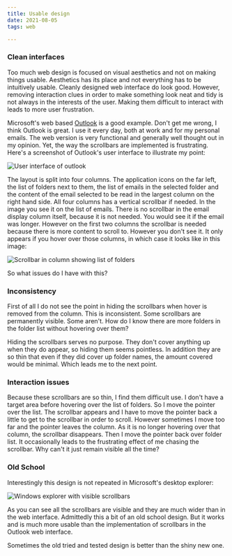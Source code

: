 ```yaml
---
title: Usable design
date: 2021-08-05
tags: web

---
```

### Clean interfaces

Too much web design is focused on visual aesthetics and not on making things usable. Aesthetics has its place and not everything has to be intuitively usable. Cleanly designed web interface do look good. However, removing interaction clues in order to make something look neat and tidy is not always in the interests of the user.  Making them difficult to interact with leads to more user frustration.

Microsoft's web based [Outlook](https://outlook.com) is a good example. Don't get me wrong, I think Outlook is great. I use it every day, both at work and for my personal emails. The web version is very functional and generally well thought out in my opinion. Yet, the way the scrollbars are implemented is frustrating. Here's a screenshot of Outlook's user interface to illustrate my point:

![User interface of outlook](/assets/images/use-outlook-1.PNG)

The layout is split into four columns. The application icons on the far left, the list of folders next to them, the list of emails in the selected folder and the content of the email selected to be read in the largest column on the right hand side. All four columns has a vertical scrollbar if needed. In the image you see it on the list of emails. There is no scrollbar in the email display column itself, because it is not needed. You would see it if the email was longer. However on the first two columns the scrollbar is needed because there is more content to scroll to. However you don't see it. It only appears if you hover over those columns, in which case it looks like in this image:

![Scrollbar in column showing list of folders](/assets/images/use-outlook-2.PNG)

So what issues do I have with this?

### Inconsistency

First of all I do not see the point in hiding the scrollbars when hover is removed from the column. This is inconsistent. Some scrollbars are permanently visible. Some aren't. How do I know there are more folders in the folder list without hovering over them?

Hiding the scrollbars serves no purpose. They don't cover anything up when they do appear, so hiding them seems pointless. In addition they are so thin that even if they did cover up folder names, the amount covered would be minimal. Which leads me to the next point.

### Interaction issues

Because these scrollbars are so thin, I find them difficult use. I don't have a target area before hovering over the list of folders. So I move the pointer over the list. The scrollbar appears and I have to move the pointer back a little to get to the scrollbar in order to scroll. However sometimes I move too far and the pointer leaves the column. As it is no longer hovering over that column, the scrollbar disappears. Then I move the pointer back over folder list. It occasionally leads to the frustrating effect of me chasing the scrollbar. Why can't it just remain visible all the time?

### Old School

Interestingly this design is not repeated in Microsoft's desktop explorer:

![Windows explorer with visible scrollbars](/assets/images/use-desktop-1.PNG)

As you can see all the scrollbars are visible and they are much wider than in the web interface. Admittedly this a bit of an old school design. But it works and is much more usable than the implementation of scrollbars in the Outlook web interface.

Sometimes the old tried and tested design is better than the shiny new one.